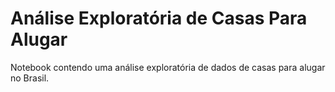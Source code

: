 # Análise Exploratória de Casas Para Alugar
Notebook contendo uma análise exploratória de dados de casas para alugar no Brasil.
